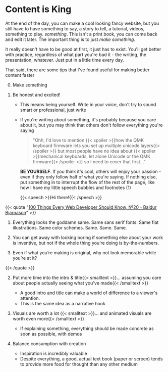 # Content is King

At the end of the day, you can make a cool looking fancy website, but you still have to have something to say, a story to tell, a tutorial, videos, something to play. *something*. This isn't a print book, you can come back and edit it later. The important thing is to just *make something*.

It really doesn't have to be good at first, it just has to exist. You'll get better with practice, regardless of what part you're bad it - the writing, the presentation, whatever. Just put in a little time every day.

That said, there are some tips that I've found useful for making better content faster

0. Make something

1. Be honest and excited!

   * This means being yourself. Write in your voice, don't try to sound smart or professional, just write

   * If you're writing about something, it's probably because you care about it, but you may think that others don't follow everything you're saying 

     > "Ohh, I'd love to mention {{< spoiler >}}how the QMK keyboard firmware lets you set up multiple unicode layers{{< /spoiler >}} but most people have no idea about {{< spoiler >}}mechanical keyboards, let alone Unicode or the QMK firmware{{< /spoiler >}} so I need to cover that first…"

     **BE YOURSELF**. If you think it's cool, others will enjoy your passion - even if they only follow half of what you're saying. If nothing else, put something in to interrupt the flow of the rest of the page, like how I have my little speech bubbles and footnotes <a class="ptr">(1)</a>

     {{< speech >}}Hi there!{{< /speech >}}
     

{{< quote "[100 Things Every Web Developer Should Know, №20 - Baldur Bjarnason](https://www.baldurbjarnason.com/2021/100-things-every-web-developer-should-know/)" >}}
     
1. Everything looks the goddamn same. Same sans serif fonts. Same flat illustrations. Same color schemes. Same. Same. Same.
   
2. You can get away with looking boring if something else about your work is inventive, but not if the whole thing you’re doing is by-the-numbers.
   
3. Even if what you’re making is original, why not look memorable while you’re at it?
   

{{< /quote >}}

2. Put more time into the intro & title{{< smalltext >}}... assuming you care about people actually seeing what you've made{{< /smalltext >}}

   * A good intro and title can make a world of difference to a viewer's attention. 
   * This is the same idea as a narrative hook

3. Visuals are worth a lot {{< smalltext >}}... and animated visuals are worth even more{{< /smalltext >}}

   * If explaining something, everything should be made concrete as soon as possible, with demos

4. Balance consumption with creation

   * Inspiration is incredibly valuable
   * Despite everything, a good, actual text book (paper or screen) tends to provide more food for thought than any other medium

</ol>



<ol hidden id="footnotes">
    <li>Hello!</li>
</ol>
